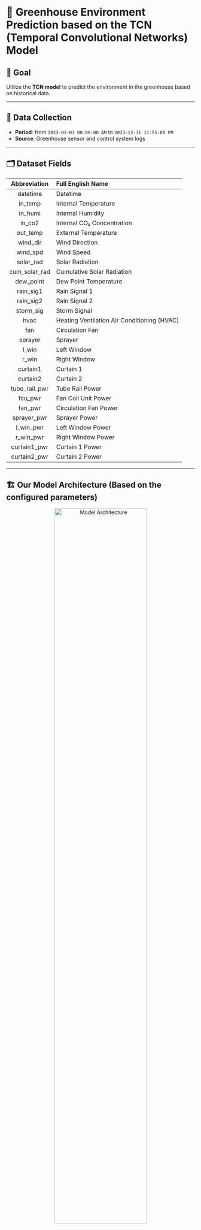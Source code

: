 # 🌿 Greenhouse Environment Prediction based on the TCN (Temporal Convolutional Networks) Model

## 🎯 Goal

Utilize the **TCN model** to predict the environment in the greenhouse based on historical data.

---

## 📅 Data Collection

- **Period**: from `2023-01-01 00:00:00 AM` to `2023-12-31 11:55:00 PM`
- **Source**: Greenhouse sensor and control system logs

---

## 🗂️ Dataset Fields

<div align="center">

| Abbreviation    | Full English Name                               |
|:---------------:|:-----------------------------------------------|
| datetime        | Datetime                                       |
| in_temp         | Internal Temperature                           |
| in_humi         | Internal Humidity                              |
| in_co2          | Internal CO₂ Concentration                     |
| out_temp        | External Temperature                           |
| wind_dir        | Wind Direction                                 |
| wind_spd        | Wind Speed                                     |
| solar_rad       | Solar Radiation                                |
| cum_solar_rad   | Cumulative Solar Radiation                      |
| dew_point       | Dew Point Temperature                          |
| rain_sig1       | Rain Signal 1                                  |
| rain_sig2       | Rain Signal 2                                  |
| storm_sig       | Storm Signal                                   |
| hvac            | Heating Ventilation Air Conditioning (HVAC)    |
| fan             | Circulation Fan                                |
| sprayer         | Sprayer                                        |
| l_win           | Left Window                                    |
| r_win           | Right Window                                   |
| curtain1        | Curtain 1                                      |
| curtain2        | Curtain 2                                      |
| tube_rail_pwr   | Tube Rail Power                                |
| fcu_pwr         | Fan Coil Unit Power                            |
| fan_pwr         | Circulation Fan Power                          |
| sprayer_pwr     | Sprayer Power                                  |
| l_win_pwr       | Left Window Power                              |
| r_win_pwr       | Right Window Power                             |
| curtain1_pwr    | Curtain 1 Power                                |
| curtain2_pwr    | Curtain 2 Power                                |
</div>

---

## 🏗️ Our Model Architecture (Based on the configured parameters)

<div align="center">
  <img src="https://github.com/user-attachments/assets/44b194de-123d-421e-bc40-7216d315c612" alt="Model Architecture" width="70%">
</div>



## ⚠️ Kind Reminder

> **Caution:** TensorFlow 2.10 was the last release that supported GPU on native Windows.  
> Starting with TensorFlow 2.11, to run TensorFlow with GPU support, you must either use **WSL2** or install `tensorflow`/`tensorflow-cpu` with optional [TensorFlow-DirectML-Plugin](https://www.tensorflow.org/install/pip).

---

## 💻 Running Environment Guide

### 1️⃣ Linux System (Recommended for TensorFlow >= 2.16 + GPU)

If you are using **Linux** and want GPU support with TensorFlow >= 2.16:

```bash
python3 -m pip install 'tensorflow[and-cuda]'
pip install [other required libraries]
```

### 2️⃣ Native Windows System (Win 10 / Win 11) - (Recommended for TensorFlow <= 2.10 + GPU)

If you want to run it with a GPU on **native Windows**, you should use **TensorFlow <= 2.10**.  
We strongly recommend using **Anaconda** to manage your environment.

#### Step-by-step:

1. **Create a virtual environment**:

    ```bash
    conda create -n {env_name} python=3.10.16
    ```

2. **(Optional) Install Jupyter Notebook**:

    ```bash
    conda install -c conda-forge jupyter
    ```

3. **Install CUDA Toolkit and cuDNN**:

    ```bash
    conda install -c conda-forge cudatoolkit=11.2 cudnn=8.1.0
    ```

4. **Install TensorFlow 2.10.1**:

    ```bash
    python -m pip install "tensorflow<2.11"
    ```

5. **Downgrade NumPy version (required for compatibility)**:

    ```bash
    python -m pip install "numpy<2"
    ```

---

### 📚 More about TCN

- [TCN Proposed Paper (arXiv)](https://arxiv.org/abs/1803.01271)
- [TCN PyTorch Implementation](https://github.com/locuslab/TCN)
- [TCN Keras Implementation](https://github.com/philipperemy/keras-tcn)

---

### ✅ Notes

- The code is developed based on **TensorFlow >= 2.16**. To utilize **GPU acceleration**, it is strongly recommended to run the project on a **Linux system**.
- If you need to run it on **native Windows**, please use **TensorFlow <= 2.10**.  
  In this case, you will also need to **adjust the import statements** for Keras-related libraries to ensure compatibility.


---
     
## 🙏 Acknowledgement
This work was carried out with the support of "Cooperative Research Program for Agriculture Science and Technology Development (Project No. RS-2021-RD010195)", Rural Development Administration, Republic of Korea.
